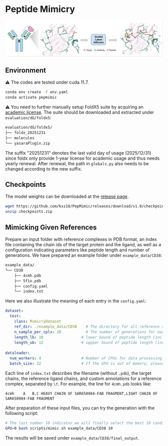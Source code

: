 # Peptide Mimicry

![cover](./assets/cover.png)

## Environment

:warning: The codes are tested under cuda 11.7.

```bash
conda env create -f env.yaml
conda activate pepmimic
```

:warning: You need to further manually setup FoldX5 suite by acquiring an [academic license](https://foldxsuite.crg.eu/academic-license-info). The suite should be downloaded and extracted under `evaluation/dG/foldx5`:

```bash
evaluation/dG/foldx5/
├── foldx_20251231
├── molecules
└── yasaraPlugin.zip
```

The suffix "20251231" denotes the last valid day of usage (2025/12/31) since foldx only provide 1-year license for academic usage and thus needs yearly renewal. After renewal, the path in `globals.py` also needs to be changed according to the new suffix.

## Checkpoints

The model weights can be downloaded at the [release page](https://github.com/kxz18/PepMimic/releases/download/v1.0/checkpoints.zip).

```bash
wget https://github.com/kxz18/PepMimic/releases/download/v1.0/checkpoints.zip
unzip checkpoints.zip
```

## Mimicking Given References

Prepare an input folder with reference complexes in PDB format, an index file containing the chain ids of the target protein and the ligand, as well as a configuration indicating parameters like peptide length and number of generations. We have prepared an example folder under `example_data/CD38`:

```bash
example_data/
└── CD38
    ├── 4cmh.pdb
    ├── 5f1o.pdb
    ├── config.yaml
    └── index.txt
```

Here we also illustrate the meaning of each entry in the `config.yaml`:

```yaml
dataset:
  test:
    class: MimicryDataset
    ref_dir: ./example_data/CD38    # The directory for all reference complexes, which should be a relative path rooted at the project folder, or a absolute path
    n_sample_per_cplx: 20           # The number of generations for each reference complex. This is just a toy example for a quick tour. For practical usage, we recommend generating a total of above 100,000 candidates before ranking to select the top-scoring one for wetlab tests. For example, here we have two reference complexes, thus we should set n_sample_per_cplx to at least 50,000, so that the total generations will be above 100,000.
    length_lb: 10                 # lower bound of peptide length (inclusive)
    length_ub: 12                 # uppper bound of peptide length (inclusive)

dataloader:
  num_workers: 4                  # Number of CPUs for data processing. Usually 4 is enough.
  batch_size: 32                  # If the GPU is out of memory, please try to reduce the batch size
```

Each line of `index.txt` describes the filename (without `.pdb`), the target chains, the reference ligand chains, and custom annotations for a reference complex, separated by `\t`. For example, the line for `4cmh.pdb` looks like:

```
4cmh	A	B,C	HEAVY CHAIN OF SAR650984-FAB FRAGMENT,LIGHT CHAIN OF SAR650984-FAB FRAGMENT
```

After preparation of these input files, you can try the generation with the following script:

```bash
# The last number 10 indicates we will finally select the best 10 candidates as the output
GPU=0 bash scripts/mimic.sh example_data/CD38 10
```

The results will be saved under `example_data/CD38/final_output`.
